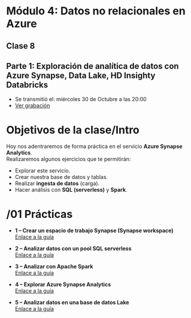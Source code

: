 # Módulo 4: Datos no relacionales en Azure

## Clase 8

## **Parte 1: Exploración de analítica de datos con Azure Synapse, Data Lake, HD Insighty Databricks**
  - Se transmitió el: miércoles 30 de Octubre a las 20:00
  - [Ver grabación](https://codigofacilito.com/videos/introduccion-exploracion-de-analitica-de-datos-con-azure-synapse-data-lake-hd-insighty-databricks-parte-1)
  

  
# Objetivos de la clase/Intro

Hoy nos adentraremos de forma práctica en el servicio **Azure Synapse Analytics**.  
Realizaremos algunos ejercicios que te permitirán:  
- Explorar este servicio.  
- Crear nuestra base de datos y tablas.  
- Realizar **ingesta de datos** (carga).  
- Hacer análisis con **SQL (serverless)** y **Spark**.


# /01 Prácticas

- **1 – Crear un espacio de trabajo Synapse (Synapse workspace)**  
  [Enlace a la guía](https://learn.microsoft.com/en-us/azure/synapse-analytics/get-startedcreate-workspace)

- **2 – Analizar datos con un pool SQL serverless**  
  [Enlace a la guía](https://learn.microsoft.com/en-us/azure/synapse-analytics/get-startedanalyze-sql-on-demand)

- **3 – Analizar con Apache Spark**  
  [Enlace a la guía](https://learn.microsoft.com/en-us/azure/synapse-analytics/get-startedanalyze-spark)

- **4 – Explorar Azure Synapse Analytics**  
  [Enlace a la guía](https://microsoftlearning.github.io/dp-203-azure-dataengineer/Instructions/Labs/01-Explore-Azure-Synapse.html)

- **5 – Analizar datos en una base de datos Lake**  
  [Enlace a la guía](https://microsoftlearning.github.io/dp-203-azure-dataengineer/Instructions/Labs/04-Create-a-Lake-Database.html)